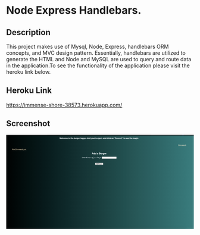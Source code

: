 # Node Express Handlebars.


## Description
This project makes use of Mysql, Node, Express, handlebars ORM concepts, and MVC design pattern. Essentially, handlebars are utilized to generate the HTML and Node and MySQL are used to query and route data in the application.To see the functionality of the application please visit the heroku link below.

## Heroku Link
https://immense-shore-38573.herokuapp.com/

## Screenshot
![Screenshot](SS.png)











